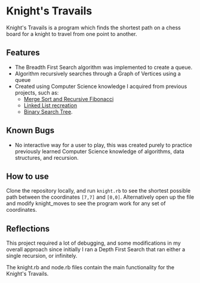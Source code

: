 # Knight's Travails

Knight's Travails is a program which finds the shortest path on a chess board for a knight to travel from one point to another. 

## Features

- The Breadth First Search algorithm was implemented to create a queue.
- Algorithm recursively searches through a Graph of Vertices using a queue
- Created using Computer Science knowledge I acquired from previous projects, such as:
    - [Merge Sort and Recursive Fibonacci](https://github.com/mgrigoriev8109/recursion)
    - [Linked List recreation](https://github.com/mgrigoriev8109/linked_lists)
    - [Binary Search Tree](https://github.com/mgrigoriev8109/binary-search-trees).

## Known Bugs

- No interactive way for a user to play, this was created purely to practice previously learned Computer Science knowledge of algorithms, data structures, and recursion.

## How to use

Clone the repository locally, and run `knight.rb` to see the shortest possible path between the coordinates `[7,7]` and `[0,0]`. Alternatively open up the file and modify knight_moves to see the program work for any set of coordinates. 

## Reflections

This project required a lot of debugging, and some modifications in my overall approach since initially I ran a Depth First Search that ran either a single recursion, or infinitely.

The knight.rb and node.rb files contain the main functionality for the Knight's Travails.


